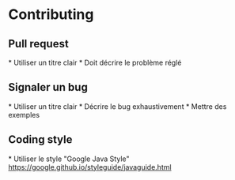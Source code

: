 # Contributing

## Pull request
* Utiliser un titre clair
* Doit décrire le problème réglé

## Signaler un bug
* Utiliser un titre clair
* Décrire le bug exhaustivement
* Mettre des exemples

## Coding style
* Utiliser le style "Google Java Style" https://google.github.io/styleguide/javaguide.html
